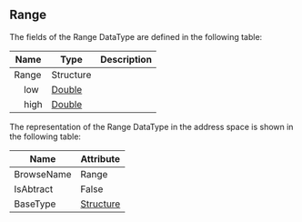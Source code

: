 <!-- datatype -->
## Range
<!-- end of description -->
The fields of the Range DataType are defined in the following table:  

|Name|Type|Description|
|---|---|---|
|Range|Structure||
|&nbsp;&nbsp;&nbsp;&nbsp;low|[Double](../../../Part3/DataTypes/Double/readme.md)||
|&nbsp;&nbsp;&nbsp;&nbsp;high|[Double](../../../Part3/DataTypes/Double/readme.md)||

The representation of the Range DataType in the address space is shown in the following table:  

|Name|Attribute|
|---|---|
|BrowseName|Range|
|IsAbtract|False|
|BaseType|[Structure](../../../Part3/DataTypes/Structure/readme.md)|

